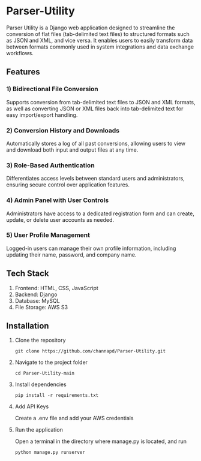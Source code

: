 # Parser-Utility

Parser Utility is a Django web application designed to streamline the conversion of flat files (tab-delimited text files) to structured formats such as JSON and XML, and vice versa. It enables users to easily transform data between formats commonly used in system integrations and data exchange workflows.

## Features

### 1) Bidirectional File Conversion 
   Supports conversion from tab-delimited text files to JSON and XML formats, as well as converting JSON or XML files back into tab-delimited text for easy import/export handling.

### 2) Conversion History and Downloads 
   Automatically stores a log of all past conversions, allowing users to view and download both input and output files at any time.

### 3) Role-Based Authentication 
   Differentiates access levels between standard users and administrators, ensuring secure control over application features.

### 4) Admin Panel with User Controls 
   Administrators have access to a dedicated registration form and can create, update, or delete user accounts as needed.

### 5) User Profile Management 
   Logged-in users can manage their own profile information, including updating their name, password, and company name.

## Tech Stack

1. Frontend: HTML, CSS, JavaScript
2. Backend: Django
3. Database: MySQL
4. File Storage: AWS S3

## Installation

1) Clone the repository
   
   ```
   git clone https://github.com/channapd/Parser-Utility.git
   ```

2) Navigate to the project folder

   ```
   cd Parser-Utility-main
   ```

3) Install dependencies

   ```
   pip install -r requirements.txt
   ```

4) Add API Keys

   Create a .env file and add your AWS credentials


6) Run the application
   
   Open a terminal in the directory where manage.py is located, and run

   ```
   python manage.py runserver
   ```
